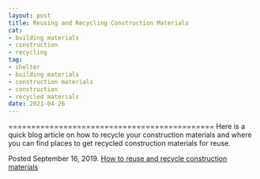 ```yaml
--- 
layout: post 
title: Reusing and Recycling Construction Materials
cat: 
- building materials
- construction
- recycling
tag: 
- shelter 
- building materials
- construction materials
- construction
- recycled materials
date: 2021-04-26 
--- 
```


============================================= 
Here is a quick blog article on how to recycle your construction materials and where you can find places to get recycled construction materials for reuse. 

Posted September 16, 2019. 
[How to reuse and recycle construction materials](https://centennialwoods.com/blog/know-the-source-of-your-rhttps://recyclecoach.com/residents/blog/how-to-reuse-and-recycle-construction-materials/eclaimed-wood/)
